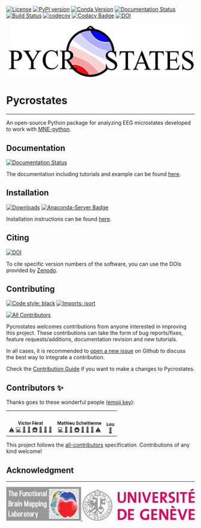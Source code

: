 [![License](https://img.shields.io/badge/License-BSD%203--Clause-blue.svg)](https://opensource.org/licenses/BSD-3-Clause)
[![PyPI version](https://badge.fury.io/py/pycrostates.svg)](https://badge.fury.io/py/pycrostates)
[![Conda Version](https://img.shields.io/conda/vn/conda-forge/pycrostates.svg)](https://anaconda.org/conda-forge/pycrostates)
[![Documentation Status](https://readthedocs.org/projects/pycrostates/badge/?version=latest)](https://pycrostates.readthedocs.io/en/latest/?badge=latest)
[![Build Status](https://dev.azure.com/vferat/pycrostates/_apis/build/status/vferat.pycrostates?branchName=main)](https://dev.azure.com/vferat/pycrostates/_build/latest?definitionId=1&branchName=main)
[![codecov](https://codecov.io/gh/vferat/pycrostates/branch/master/graph/badge.svg?token=47COGGCGX8)](https://codecov.io/gh/vferat/pycrostates)
[![Codacy Badge](https://app.codacy.com/project/badge/Grade/029e425f90614943b0a944e03922b637)](https://www.codacy.com/gh/vferat/pycrostates/dashboard?utm_source=github.com&amp;utm_medium=referral&amp;utm_content=vferat/pycrostates&amp;utm_campaign=Badge_Grade)
[![DOI](https://joss.theoj.org/papers/10.21105/joss.04564/status.svg)](https://doi.org/10.21105/joss.04564)

<picture>
  <source media="(prefers-color-scheme: dark)" srcset="https://raw.githubusercontent.com/vferat/pycrostates/main/docs/_static/logos/Pycrostates_logo_white.png">
  <source media="(prefers-color-scheme: light)" srcset="https://raw.githubusercontent.com/vferat/pycrostates/main/docs/_static/logos/Pycrostates_logo_black.png">
  <img alt="Pycrostate logo" src="https://raw.githubusercontent.com/vferat/pycrostates/main/docs/_static/logos/Pycrostates_logo_black.png">
</picture>

# Pycrostates
---

An open-source Python package for analyzing EEG microstates developed to work with [MNE-python](https://mne.tools/stable/index.html).

## Documentation
[![Documentation Status](https://readthedocs.org/projects/pycrostates/badge/?version=latest)](https://pycrostates.readthedocs.io/en/latest/?badge=latest)

The documentation including tutorials and example can be found [here](https://pycrostates.readthedocs.io/en/latest/).


## Installation
[![Downloads](https://pepy.tech/badge/pycrostates/month)](https://pepy.tech/project/pycrostates)
[![Anaconda-Server Badge](https://anaconda.org/conda-forge/pycrostates/badges/downloads.svg)](https://anaconda.org/conda-forge/pycrostates)

Installation instructions can be found [here](https://pycrostates.readthedocs.io/en/latest/install.html).

## Citing
[![DOI](https://joss.theoj.org/papers/10.21105/joss.04564/status.svg)](https://doi.org/10.21105/joss.04564)


To cite specific version numbers of the software, you can use the DOIs provided
by [Zenodo](https://zenodo.org/record/7129852).

## Contributing

[![Code style: black](https://img.shields.io/badge/code%20style-black-000000.svg)](https://github.com/psf/black)
[![Imports: isort](https://img.shields.io/badge/%20imports-isort-%231674b1?style=flat&labelColor=ef8336)](https://pycqa.github.io/isort/)
<!-- ALL-CONTRIBUTORS-BADGE:START - Do not remove or modify this section -->
[![All Contributors](https://img.shields.io/badge/all_contributors-3-orange.svg?style=flat-square)](#contributors-)
<!-- ALL-CONTRIBUTORS-BADGE:END -->

Pycrostates welcomes contributions from anyone interested in improving this project. These contributions can take the form of bug reports/fixes, feature requests/additions, documentation revision and new tutorials.

In all cases, it is recommended to [open a new issue](https://github.com/vferat/pycrostates/issues/new/choose) on Github to discuss the best way to integrate a contribution.

Check the [Contribution Guide](https://github.com/vferat/pycrostates/blob/main/CONTRIBUTING.md) if you want to make a changes to Pycrostates.

## Contributors ✨

Thanks goes to these wonderful people ([emoji key](https://allcontributors.org/docs/en/emoji-key)):

<!-- ALL-CONTRIBUTORS-LIST:START - Do not remove or modify this section -->
<!-- prettier-ignore-start -->
<!-- markdownlint-disable -->
<table>
  <tr>
    <td align="center"><a href="https://vferat.github.io/about/"><img src="https://avatars.githubusercontent.com/u/28844486?v=4?s=100" width="100px;" alt=""/><br /><sub><b>Victor Férat</b></sub></a><br /><a href="https://github.com/vferat/pycrostates/commits?author=vferat" title="Tests">⚠️</a> <a href="https://github.com/vferat/pycrostates/commits?author=vferat" title="Code">💻</a> <a href="https://github.com/vferat/pycrostates/commits?author=vferat" title="Documentation">📖</a> <a href="#ideas-vferat" title="Ideas, Planning, & Feedback">🤔</a> <a href="#infra-vferat" title="Infrastructure (Hosting, Build-Tools, etc)">🚇</a> <a href="#maintenance-vferat" title="Maintenance">🚧</a> <a href="#projectManagement-vferat" title="Project Management">📆</a> <a href="https://github.com/vferat/pycrostates/pulls?q=is%3Apr+reviewed-by%3Avferat" title="Reviewed Pull Requests">👀</a></td>
    <td align="center"><a href="https://github.com/mscheltienne"><img src="https://avatars.githubusercontent.com/u/73893616?v=4?s=100" width="100px;" alt=""/><br /><sub><b>Mathieu Scheltienne</b></sub></a><br /><a href="https://github.com/vferat/pycrostates/commits?author=mscheltienne" title="Code">💻</a> <a href="https://github.com/vferat/pycrostates/commits?author=mscheltienne" title="Documentation">📖</a> <a href="#ideas-mscheltienne" title="Ideas, Planning, & Feedback">🤔</a> <a href="#infra-mscheltienne" title="Infrastructure (Hosting, Build-Tools, etc)">🚇</a> <a href="#maintenance-mscheltienne" title="Maintenance">🚧</a> <a href="#projectManagement-mscheltienne" title="Project Management">📆</a> <a href="https://github.com/vferat/pycrostates/pulls?q=is%3Apr+reviewed-by%3Amscheltienne" title="Reviewed Pull Requests">👀</a> <a href="https://github.com/vferat/pycrostates/commits?author=mscheltienne" title="Tests">⚠️</a></td>
    <td align="center"><a href="https://github.com/LouPlanchamp"><img src="https://avatars.githubusercontent.com/u/107875645?v=4?s=100" width="100px;" alt=""/><br /><sub><b>Lou</b></sub></a><br /><a href="#design-LouPlanchamp" title="Design">🎨</a></td>
  </tr>
</table>

<!-- markdownlint-restore -->
<!-- prettier-ignore-end -->

<!-- ALL-CONTRIBUTORS-LIST:END -->

This project follows the [all-contributors](https://github.com/all-contributors/all-contributors) specification. Contributions of any kind welcome!


## Acknowledgment
---

<p float="left">
    <a href="https://www.unige.ch/medecine/neuf/en/researc/grecherche/christoph-michel/">
        <img src="https://raw.githubusercontent.com/vferat/pycrostates/main/docs/_static/logos/FBMLAB_logo.png" width="200" />
    </a>
    <a href="https://www.unige.ch/en/university/presentation/">
        <img src="https://raw.githubusercontent.com/vferat/pycrostates/main/docs/_static/logos/UNIGE_logo.png" width="300" />
    </a>
</p>
